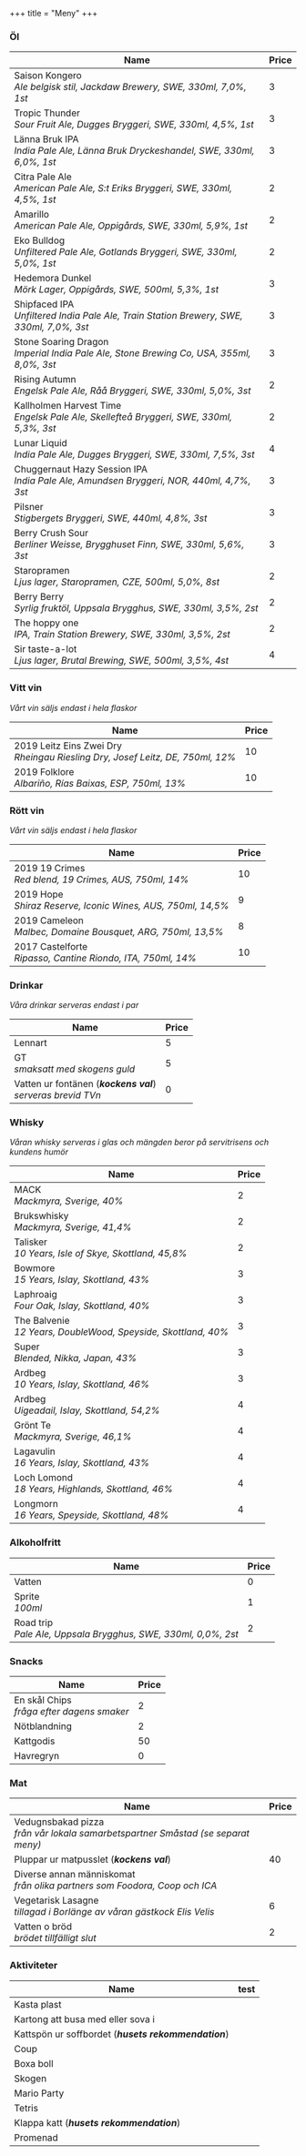 +++
title = "Meny"
+++

### Öl

Name | Price
-----| -----
Saison Kongero <br> _Ale belgisk stil, Jackdaw Brewery, SWE, 330ml, 7,0%, 1st_ | 3
Tropic Thunder <br> _Sour Fruit Ale, Dugges Bryggeri, SWE, 330ml, 4,5%, 1st_ | 3
Länna Bruk IPA <br> _India Pale Ale, Länna Bruk Dryckeshandel, SWE, 330ml, 6,0%, 1st_ | 3
Citra Pale Ale <br> _American Pale Ale, S:t Eriks Bryggeri, SWE, 330ml, 4,5%, 1st_ | 2
Amarillo <br> _American Pale Ale, Oppigårds, SWE, 330ml, 5,9%, 1st_ | 2
Eko Bulldog <br> _Unfiltered Pale Ale, Gotlands Bryggeri, SWE, 330ml, 5,0%, 1st_ | 2
Hedemora Dunkel <br> _Mörk Lager, Oppigårds, SWE, 500ml, 5,3%, 1st_ | 3
Shipfaced IPA <br> _Unfiltered India Pale Ale, Train Station Brewery, SWE, 330ml, 7,0%, 3st_ | 3
Stone Soaring Dragon <br> _Imperial India Pale Ale, Stone Brewing Co, USA, 355ml, 8,0%, 3st_ | 3
Rising Autumn <br> _Engelsk Pale Ale, Råå Bryggeri, SWE, 330ml, 5,0%, 3st_ | 2
Kallholmen Harvest Time <br> _Engelsk Pale Ale, Skellefteå Bryggeri, SWE, 330ml, 5,3%, 3st_ | 2
Lunar Liquid <br> _India Pale Ale, Dugges Bryggeri, SWE, 330ml, 7,5%, 3st_ | 4
Chuggernaut Hazy Session IPA <br> _India Pale Ale, Amundsen Bryggeri, NOR, 440ml, 4,7%, 3st_ | 3
Pilsner <br> _Stigbergets Bryggeri, SWE, 440ml, 4,8%, 3st_ | 3
Berry Crush Sour <br> _Berliner Weisse, Brygghuset Finn, SWE, 330ml, 5,6%, 3st_ | 3
Staropramen <br> _Ljus lager, Staropramen, CZE, 500ml, 5,0%, 8st_ | 2
Berry Berry <br> _Syrlig fruktöl, Uppsala Brygghus, SWE, 330ml, 3,5%, 2st_ | 2
The hoppy one <br> _IPA, Train Station Brewery, SWE, 330ml, 3,5%, 2st_ | 2
Sir taste-a-lot <br> _Ljus lager, Brutal Brewing, SWE, 500ml, 3,5%, 4st_ | 4

### Vitt vin
_Vårt vin säljs endast i hela flaskor_

Name | Price
-----| -----
2019 Leitz Eins Zwei Dry <br> _Rheingau Riesling Dry, Josef Leitz, DE, 750ml, 12%_ | 10
2019 Folklore <br> _Albariño, Rías Baixas, ESP, 750ml, 13%_ | 10

### Rött vin
_Vårt vin säljs endast i hela flaskor_

Name | Price
-----| -----
2019 19 Crimes <br> _Red blend, 19 Crimes, AUS, 750ml, 14%_ | 10
2019 Hope <br> _Shiraz Reserve, Iconic Wines, AUS, 750ml, 14,5%_ | 9
2019 Cameleon <br> _Malbec, Domaine Bousquet, ARG, 750ml, 13,5%_ | 8
2017 Castelforte <br> _Ripasso, Cantine Riondo, ITA, 750ml, 14%_ | 10

### Drinkar
_Våra drinkar serveras endast i par_

Name | Price
-----| -----
Lennart | 5
GT <br> _smaksatt med skogens guld_ | 5
Vatten ur fontänen (**_kockens val_**)<br> _serveras brevid TVn_ | 0

### Whisky
_Våran whisky serveras i glas och mängden beror på servitrisens och kundens humör_

Name | Price
-----| -----
MACK <br> _Mackmyra, Sverige, 40%_ | 2
Brukswhisky <br> _Mackmyra, Sverige, 41,4%_ | 2
Talisker <br> _10 Years, Isle of Skye, Skottland, 45,8%_ | 2
Bowmore <br> _15 Years, Islay, Skottland, 43%_ | 3
Laphroaig <br> _Four Oak, Islay, Skottland, 40%_ | 3
The Balvenie <br> _12 Years, DoubleWood, Speyside, Skottland, 40%_ | 3
Super <br> _Blended, Nikka, Japan, 43%_ | 3
Ardbeg <br> _10 Years, Islay, Skottland, 46%_ | 3
Ardbeg <br> _Uigeadail, Islay, Skottland, 54,2%_ |  4
Grönt Te <br> _Mackmyra, Sverige, 46,1%_ | 4
Lagavulin <br> _16 Years, Islay, Skottland, 43%_ | 4
Loch Lomond <br> _18 Years, Highlands, Skottland, 46%_ | 4
Longmorn <br> _16 Years, Speyside, Skottland, 48%_ | 4

### Alkoholfritt

Name | Price
-----| -----
Vatten | 0
Sprite <br> _100ml_ | 1
Road trip <br> _Pale Ale, Uppsala Brygghus, SWE, 330ml, 0,0%, 2st_ | 2

### Snacks

Name | Price
-----| -----
En skål Chips<br> _fråga efter dagens smaker_ | 2
Nötblandning | 2
Kattgodis | 50
Havregryn | 0

### Mat

Name | Price
-----| -----
Vedugnsbakad pizza<br> _från vår lokala samarbetspartner Småstad (se separat meny)_ |
Pluppar ur matpusslet (**_kockens val_**) | 40
Diverse annan människomat <br> _från olika partners som Foodora, Coop och ICA_ | 
Vegetarisk Lasagne <br> _tillagad i Borlänge av våran gästkock Elis Velis_ | 6
Vatten o bröd <br> _brödet tillfälligt slut_ | 2

### Aktiviteter

Name | test
-----| ----
Kasta plast |
Kartong att busa med eller sova i |
Kattspön ur soffbordet (**_husets rekommendation_**) |
Coup | 
Boxa boll | 
Skogen |
Mario Party |
Tetris |
Klappa katt (**_husets rekommendation_**) |
Promenad |